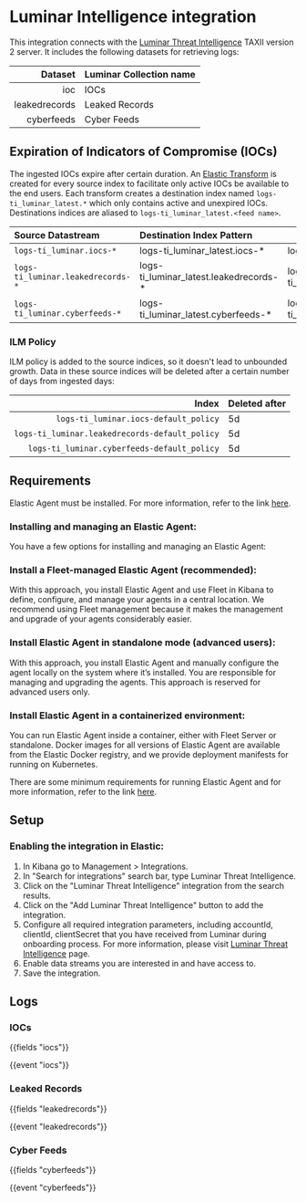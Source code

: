 # Luminar Intelligence integration

This integration connects with the [Luminar Threat Intelligence](https://www.cognyte.com/) TAXII version 2 server.
It includes the following datasets for retrieving logs:

| Dataset | Luminar Collection name |
|--------:|:-----------------------|
|     ioc | IOCs                   |
|  leakedrecords | Leaked Records  |
|      cyberfeeds | Cyber Feeds    |

## Expiration of Indicators of Compromise (IOCs)
The ingested IOCs expire after certain duration. An [Elastic Transform](https://www.elastic.co/guide/en/elasticsearch/reference/current/transforms.html) is created for every source index to 
facilitate only active IOCs be available to the end users. Each transform creates a destination index named `logs-ti_luminar_latest.*` which only contains active and unexpired IOCs.
Destinations indices are aliased to `logs-ti_luminar_latest.<feed name>`.

| Source Datastream        | Destination Index Pattern          | Destination Alias           |
|:-------------------------|:-----------------------------------|-----------------------------|
| `logs-ti_luminar.iocs-*`     | logs-ti_luminar_latest.iocs-*     | logs-ti_luminar_latest.iocs     |
| `logs-ti_luminar.leakedrecords-*`  | logs-ti_luminar_latest.leakedrecords-*  | logs-ti_luminar_latest.leakedrecords  |
| `logs-ti_luminar.cyberfeeds-*`      |  logs-ti_luminar_latest.cyberfeeds-*      | logs-ti_luminar_latest.cyberfeeds      |

### ILM Policy
ILM policy is added to the source indices, so it doesn't lead to unbounded growth.
Data in these source indices will be deleted after a certain number of days from ingested days:

|                  Index | Deleted after |
|-----------------------:|:--------------|
|     `logs-ti_luminar.iocs-default_policy` | 5d          |
|  `logs-ti_luminar.leakedrecords-default_policy` | 5d            |
|      `logs-ti_luminar.cyberfeeds-default_policy` | 5d            |

## Requirements

Elastic Agent must be installed.
For more information,
refer to the link [here](https://www.elastic.co/guide/en/fleet/current/elastic-agent-installation.html).

### Installing and managing an Elastic Agent:

You have a few options for installing and managing an Elastic Agent:

### Install a Fleet-managed Elastic Agent (recommended):

With this approach, you install Elastic Agent and use Fleet in Kibana to define, configure,
and manage your agents in a central location.
We recommend using Fleet management because it makes the management and upgrade of your agents considerably easier.

### Install Elastic Agent in standalone mode (advanced users):

With this approach,
you install Elastic Agent and manually configure the agent locally on the system where it’s installed.
You are responsible for managing and upgrading the agents.
This approach is reserved for advanced users only.

### Install Elastic Agent in a containerized environment:

You can run Elastic Agent inside a container, either with Fleet Server or standalone.
Docker images for all versions of Elastic Agent are available from the Elastic Docker registry,
and we provide deployment manifests for running on Kubernetes.

There are some minimum requirements for running Elastic Agent and for more information,
refer to the link [here](https://www.elastic.co/guide/en/fleet/current/elastic-agent-installation.html).

## Setup

### Enabling the integration in Elastic:

1. In Kibana go to Management > Integrations.
2. In "Search for integrations" search bar, type Luminar Threat Intelligence.
3. Click on the "Luminar Threat Intelligence" integration from the search results.
4. Click on the "Add Luminar Threat Intelligence" button to add the integration.
5. Configure all required integration parameters, including accountId, clientId, clientSecret that you have received from Luminar during onboarding process. For more information, please visit [Luminar Threat Intelligence](https://www.cognyte.com/) page.
6. Enable data streams you are interested in and have access to.
7. Save the integration.

## Logs

### IOCs

{{fields "iocs"}}

{{event "iocs"}}

### Leaked Records

{{fields "leakedrecords"}}

{{event "leakedrecords"}}

### Cyber Feeds

{{fields "cyberfeeds"}}

{{event "cyberfeeds"}}